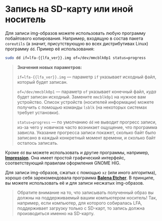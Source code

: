 # Запись на SD-карту или иной носитель

Для записи img-образов можете использовать любую программу побайтового копирования. Например, входящую в состав пакета `coreutils` (а значит, присутствующую во всех дистрибутивах Linux) программу `dd`. Пример её использования:

```bash
sudo dd if=lfa-{{lfa_ver}}.img of=/dev/mmcblk0p1 status=progress
```

> **Значения новых параметров:**
>
> `if=lfa-{{lfa_ver}}.img` — параметр `if` указывает исходный файл, который будет записан.
>
> `of=/dev/mmcblk0p1` — параметр `of` указывает конечный файл, *куда* будет записан исходный. Замените `mmcblk0p1` на нужное вам устройство. Список устройств (носителей информации) можете получить с помощью команды `lsblk` (на некоторых системах требует установки).
>
> `status=progress` — по умолчанию `dd` не выводит прогресс записи, из-за чего у новичков часто возникает ощущение, что программа зависла. Указание прогресса записи покажет, сколько байт было записано в каждый конкретный момент времени, и сколько байт осталось записать.

Кроме `dd` вы можете использовать и другие программы, например, [**Impression**](https://flathub.org/apps/io.gitlab.adhami3310.Impression). Она имеет простой графический интерфейс, соответствующий правилам оформления GNOME HIG.

Для записи img-образов, сжатых с помощью `xz` (или иного алгоритма), хорошо себя зарекомендовала программа [**Balena Etcher**](https://github.com/balena-io/etcher). В принципе, вы можете использовать её и для записи несжатых img-образов.

> Обратите внимание на то, что записывать полученный образ вы должны на поддерживаемый вашим компьютером носитель! Так, например, если компьютер, для которого собиралась LFA, поддерживает загрузку только с SD-карт, то запись должна производиться именно на SD-карту.

